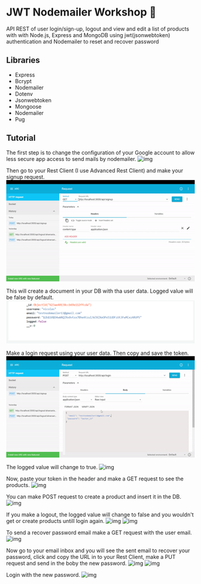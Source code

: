 # JWT Nodemailer Workshop :e-mail:

API REST of user login/sign-up, logout and view and edit a list of products with with Node.js, Express and MongoDB using jwt(jsonwebtoken) authentication and Nodemailer to reset and recover password

## Libraries

- Express
- Bcrypt
- Nodemailer
- Dotenv
- Jsonwebtoken
- Mongoose
- Nodemailer
- Pug

## Tutorial

The first step is to change the configuration of your Google account to allow less secure app access to send mails by nodemailer.
![img](./assets/lesssecureapps)

Then go to your Rest Client (I use Advanced Rest Client) and make your signup request.
![img](./assets/signup.gif)

This will create a document in your DB with tha user data. Logged value will be false by default.
![img](./assets/signdoc.png)

Make a login request using your user data. Then copy and save the token.
![img](./assets/login.gif)

The logged value will change to true.
![img](.assets/mongodoc.png)

Now, paste your token in the header and make a GET request to see the products.
![img](.assets/getproducts.gif)

You can make POST request to create a product and insert it in the DB.
![img](.assets/createproduct.gif)

If you make a logout, the logged value will change to false and you wouldn't get or create products untill login again.
![img](.assets/logout.gif)
![img](.assets/logoutgetproducts.gif)

To send a recover password email make a GET request with the user email.
![img](.assets/recoveremail.gif)

Now go to your email inbox and you will see the sent email to recover your password, click and copy the URL in to your Rest Client, make a PUT request and send in the boby the new password.
![img](.assets/resetpassword1.gif)
![img](.assets/resetpassword2.gif)

Login with the new password.
![img](.assets/newlogin.gif)
